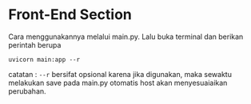 # Front-End Section

Cara menggunakannya melalui main.py. Lalu buka terminal dan berikan perintah berupa 

`uvicorn main:app --r`

catatan : `--r` bersifat opsional karena jika digunakan, maka sewaktu melakukan save pada main.py otomatis host akan menyesuaiaikan perubahan. 
